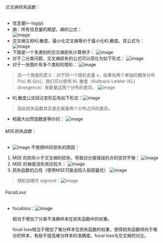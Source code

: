 ###### 交叉熵损失函数：
* 信息量I=-log(p)  
* 熵：所有信息量的期望。熵的公式：  
![image](https://github.com/Feve1986/coding/assets/67903547/490beaa0-f2d3-4f39-9b56-eed2ac75eef6)
* 交叉熵又称KL散度，最小化交叉熵等价于最小化KL散度。其公式为：
![image](https://github.com/Feve1986/coding/assets/67903547/d6dd5e00-7f78-43b3-9ef4-98a3f79c45a4)
* 下面是一个多类别的交叉熵损失计算例子：
![image](https://github.com/Feve1986/coding/assets/67903547/25df6009-074a-4eeb-af9d-441142bef277)
* 对于二分类问题，交叉熵损失的公式可以简化为如下形式：
![image](https://github.com/Feve1986/coding/assets/67903547/bc552784-e774-449d-b51b-fe094ea01dbf)
* 对于一张图片有多个类别的情形：
![image](https://github.com/Feve1986/coding/assets/67903547/e48e952f-c734-4d53-920b-8049e736bff6)

> 另一个角度的意义：对于同一个随机变量 x，如果有两个单独的概率分布 P(x) 和 Q(x)，我们可以使用 KL 散度（Kullback-Leibler (KL) divergence）来衡量这两个分布的差异。
![image](https://github.com/Feve1986/coding/assets/67903547/64c65453-87d0-41e1-b9dd-d363a28c37c0)
* KL散度公式经过变形后有如下形式：![image](https://github.com/Feve1986/coding/assets/67903547/c0f8631d-b741-4e5e-b4f8-887cbb768e3c)
> 因此损失函数其实是在衡量两个分布之间的差异。

* 和最大似然函数是等价的：
![image](https://github.com/Feve1986/coding/assets/67903547/80bc4a72-2b8a-4a41-beca-5ecffba45d93)


###### MSE损失函数：
* ![image](https://github.com/Feve1986/coding/assets/67903547/8521be24-5cb7-4c19-80fe-2148929532d4)
不使用MSE损失的原因：
1. MSE 的损失小于交叉熵的损失，导致对分类错误的点的惩罚不够：
![image](https://github.com/Feve1986/coding/assets/67903547/9d822ee6-2919-4a61-afc8-a290d76440f3)
2. MSE 的梯度消失效应较大：
![image](https://github.com/Feve1986/coding/assets/67903547/ad1297ba-0998-477d-b318-de0ff5fd2810)
3. 损失函数的凸性（使用MSE可能会陷入局部最优）
![image](https://github.com/Feve1986/coding/assets/67903547/a6f813ea-45fb-454d-8170-011a45bebe76)

> 随机投硬币
> sigmoid：![image](https://github.com/Feve1986/coding/assets/67903547/da7a029e-64a4-4386-8d3d-45b622b84845)


###### FocalLoss
* focalloss：![image](https://github.com/Feve1986/coding/assets/67903547/09cb67a6-3680-4acc-b642-2066273d443c)

  相当于增加了分类不准确样本在损失函数中的权重。

  focal loss相当于增加了难分样本在损失函数的权重，使得损失函数倾向于难分的样本，有助于提高难分样本的准确度。focal loss与交叉熵的对比，
